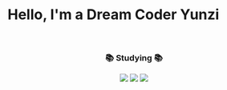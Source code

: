 <!--타이틀 부분-->
<h1> Hello, I'm a Dream Coder Yunzi </h1> 

<!--p>
  <em>
    I'm really want to be a androidDeveloper. Please give me a advise anyway!
  </em>
</p-->

<!--내용 부분-->
<br>

<h3 align="center">📚 Studying 📚</h3>
<div align="center">
  
  <img src="https://img.shields.io/badge/javascript-F7DF1E.svg?style=for-the-badge&logo=javascript&logoColor=20232a" />
  
 <img src="https://img.shields.io/badge/kotlin-7F52FF.svg?style=for-the-badge&logo=kotlin&logoColor=7F52FF" />

  <img src="https://img.shields.io/badge/python-3670A0?style=for-the-badge&logo=python&logoColor=ffdd54" />



  
</div>


<br>


